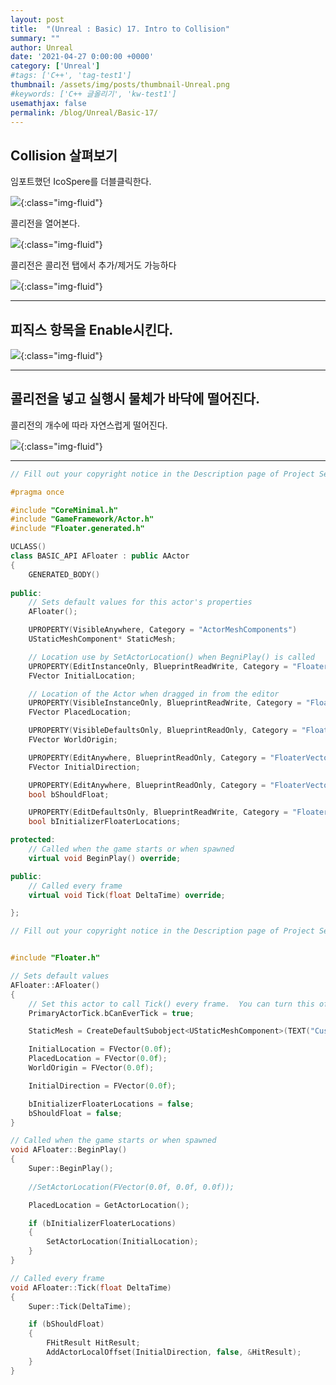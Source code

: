 ```yaml
---
layout: post
title:  "(Unreal : Basic) 17. Intro to Collision"
summary: ""
author: Unreal
date: '2021-04-27 0:00:00 +0000'
category: ['Unreal']
#tags: ['C++', 'tag-test1']
thumbnail: /assets/img/posts/thumbnail-Unreal.png
#keywords: ['C++ 글올리기', 'kw-test1']
usemathjax: false
permalink: /blog/Unreal/Basic-17/
---
```


## Collision 살펴보기

임포트했던 IcoSpere를 더블클릭한다.

![](/assets/img/posts/Unreal/Basic-17-1.PNG){:class="img-fluid"}

콜리전을 열어본다.

![](/assets/img/posts/Unreal/Basic-17-2.PNG){:class="img-fluid"}

콜리전은 콜리전 탭에서 추가/제거도 가능하다

![](/assets/img/posts/Unreal/Basic-17-3.PNG){:class="img-fluid"}

---

## 피직스 항목을 Enable시킨다.

![](/assets/img/posts/Unreal/Basic-17-4.PNG){:class="img-fluid"}

---

## 콜리전을 넣고 실행시 물체가 바닥에 떨어진다.

콜리전의 개수에 따라 자연스럽게 떨어진다.

![](/assets/img/posts/Unreal/Basic-17-5.PNG){:class="img-fluid"}

---

```cpp
// Fill out your copyright notice in the Description page of Project Settings.

#pragma once

#include "CoreMinimal.h"
#include "GameFramework/Actor.h"
#include "Floater.generated.h"

UCLASS()
class BASIC_API AFloater : public AActor
{
	GENERATED_BODY()
	
public:	
	// Sets default values for this actor's properties
	AFloater();

	UPROPERTY(VisibleAnywhere, Category = "ActorMeshComponents")
	UStaticMeshComponent* StaticMesh;

	// Location use by SetActorLocation() when BegniPlay() is called
	UPROPERTY(EditInstanceOnly, BlueprintReadWrite, Category = "FloaterVectors")
	FVector InitialLocation;

	// Location of the Actor when dragged in from the editor
	UPROPERTY(VisibleInstanceOnly, BlueprintReadWrite, Category = "FloaterVectors")
	FVector PlacedLocation;

	UPROPERTY(VisibleDefaultsOnly, BlueprintReadOnly, Category = "FloaterVectors")
	FVector WorldOrigin;

	UPROPERTY(EditAnywhere, BlueprintReadOnly, Category = "FloaterVectors")
	FVector InitialDirection;

	UPROPERTY(EditAnywhere, BlueprintReadOnly, Category = "FloaterVectors")
	bool bShouldFloat;

	UPROPERTY(EditDefaultsOnly, BlueprintReadWrite, Category = "Floater Variables")
	bool bInitializerFloaterLocations;

protected:
	// Called when the game starts or when spawned
	virtual void BeginPlay() override;

public:	
	// Called every frame
	virtual void Tick(float DeltaTime) override;

};

```

```cpp
// Fill out your copyright notice in the Description page of Project Settings.


#include "Floater.h"

// Sets default values
AFloater::AFloater()
{
 	// Set this actor to call Tick() every frame.  You can turn this off to improve performance if you don't need it.
	PrimaryActorTick.bCanEverTick = true;

	StaticMesh = CreateDefaultSubobject<UStaticMeshComponent>(TEXT("CustomStaticMesh"));

	InitialLocation = FVector(0.0f);
	PlacedLocation = FVector(0.0f);
	WorldOrigin = FVector(0.0f);

	InitialDirection = FVector(0.0f);

	bInitializerFloaterLocations = false;
	bShouldFloat = false;
}

// Called when the game starts or when spawned
void AFloater::BeginPlay()
{
	Super::BeginPlay();
	
	//SetActorLocation(FVector(0.0f, 0.0f, 0.0f));

	PlacedLocation = GetActorLocation();

	if (bInitializerFloaterLocations)
	{
		SetActorLocation(InitialLocation);
	}
}

// Called every frame
void AFloater::Tick(float DeltaTime)
{
	Super::Tick(DeltaTime);

	if (bShouldFloat)
	{
		FHitResult HitResult;
		AddActorLocalOffset(InitialDirection, false, &HitResult);
	}
}


```